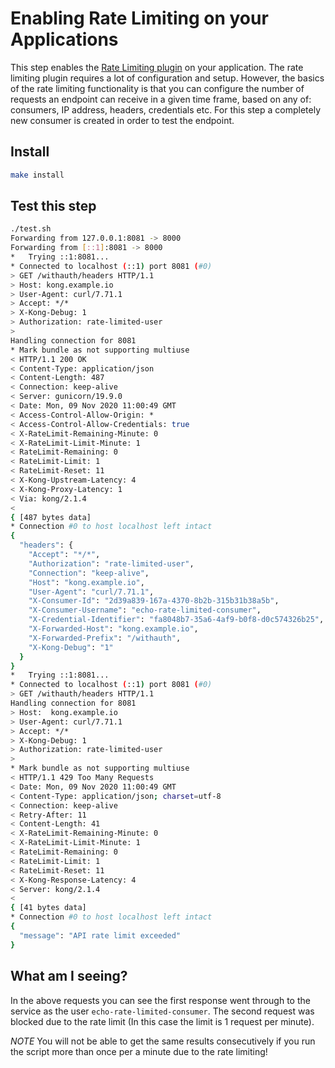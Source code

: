 # Enabling Rate Limiting on your Applications

This step enables the [Rate Limiting plugin](https://docs.konghq.com/hub/kong-inc/rate-limiting/) on your application. The rate limiting plugin requires a lot of configuration and setup. However, the basics of the rate limiting functionality is that you can configure the number of requests an endpoint can receive in a given time frame, based on any of: consumers, IP address, headers, credentials etc. For this step a completely new consumer is created in order to test the endpoint.

## Install

```bash
make install
```

## Test this step

```bash
./test.sh
Forwarding from 127.0.0.1:8081 -> 8000
Forwarding from [::1]:8081 -> 8000
*   Trying ::1:8081...
* Connected to localhost (::1) port 8081 (#0)
> GET /withauth/headers HTTP/1.1
> Host: kong.example.io
> User-Agent: curl/7.71.1
> Accept: */*
> X-Kong-Debug: 1
> Authorization: rate-limited-user
>
Handling connection for 8081
* Mark bundle as not supporting multiuse
< HTTP/1.1 200 OK
< Content-Type: application/json
< Content-Length: 487
< Connection: keep-alive
< Server: gunicorn/19.9.0
< Date: Mon, 09 Nov 2020 11:00:49 GMT
< Access-Control-Allow-Origin: *
< Access-Control-Allow-Credentials: true
< X-RateLimit-Remaining-Minute: 0
< X-RateLimit-Limit-Minute: 1
< RateLimit-Remaining: 0
< RateLimit-Limit: 1
< RateLimit-Reset: 11
< X-Kong-Upstream-Latency: 4
< X-Kong-Proxy-Latency: 1
< Via: kong/2.1.4
<
{ [487 bytes data]
* Connection #0 to host localhost left intact
{
  "headers": {
    "Accept": "*/*",
    "Authorization": "rate-limited-user",
    "Connection": "keep-alive",
    "Host": "kong.example.io",
    "User-Agent": "curl/7.71.1",
    "X-Consumer-Id": "2d39a839-167a-4370-8b2b-315b31b38a5b",
    "X-Consumer-Username": "echo-rate-limited-consumer",
    "X-Credential-Identifier": "fa8048b7-35a6-4af9-b0f8-d0c574326b25",
    "X-Forwarded-Host": "kong.example.io",
    "X-Forwarded-Prefix": "/withauth",
    "X-Kong-Debug": "1"
  }
}
*   Trying ::1:8081...
* Connected to localhost (::1) port 8081 (#0)
> GET /withauth/headers HTTP/1.1
Handling connection for 8081
> Host:  kong.example.io
> User-Agent: curl/7.71.1
> Accept: */*
> X-Kong-Debug: 1
> Authorization: rate-limited-user
>
* Mark bundle as not supporting multiuse
< HTTP/1.1 429 Too Many Requests
< Date: Mon, 09 Nov 2020 11:00:49 GMT
< Content-Type: application/json; charset=utf-8
< Connection: keep-alive
< Retry-After: 11
< Content-Length: 41
< X-RateLimit-Remaining-Minute: 0
< X-RateLimit-Limit-Minute: 1
< RateLimit-Remaining: 0
< RateLimit-Limit: 1
< RateLimit-Reset: 11
< X-Kong-Response-Latency: 4
< Server: kong/2.1.4
<
{ [41 bytes data]
* Connection #0 to host localhost left intact
{
  "message": "API rate limit exceeded"
}
```

## What am I seeing?

In the above requests you can see the first response went through to the service as the user `echo-rate-limited-consumer`. The second request was blocked due to the rate limit (In this case the limit is 1 request per minute).

*NOTE* You will not be able to get the same results consecutively if you run the script more than once per a minute due to the rate limiting!

